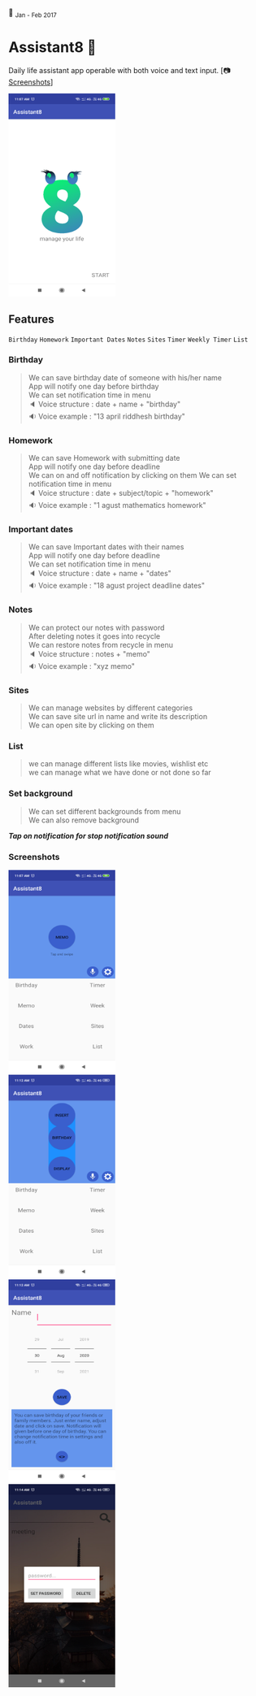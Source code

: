 :construction: <sub>Jan - Feb 2017</sub>
# Assistant8 :iphone: 

Daily life assistant app operable with both voice and text input. [:camera: [Screenshots](https://github.com/riddhesh-jangid/Assistant8/blob/master/README.md#screenshots)] 

<img src="https://github.com/riddhesh-jangid/Assistant8/blob/master/app/src/main/res/screenshots/Welcome.png" height="400px" width="210px" />


## Features

`Birthday` 
`Homework`
`Important Dates`
`Notes`
`Sites`
`Timer`
`Weekly Timer`
`List`

### Birthday

> We can save birthday date of someone with his/her name <br/>
> App will notify one day before birthday <br/>
> We can set notification time in menu <br/>
> :speaker: Voice structure : date + name + "birthday" <br/>
> :sound: Voice example : "13 april riddhesh birthday"

### Homework

> We can save Homework with submitting date <br/>
> App will notify one day before deadline <br/>
> We can on and off notification by clicking on them
> We can set notification time in menu <br/>
> :speaker: Voice structure : date + subject/topic + "homework" <br/>
> :sound: Voice example : "1 agust mathematics homework"

### Important dates

> We can save Important dates with their names <br/>
> App will notify one day before deadline <br/>
> We can set notification time in menu <br/>
> :speaker: Voice structure : date + name + "dates" <br/>
> :sound: Voice example : "18 agust project deadline dates"

### Notes

> We can protect our notes with password <br/>
> After deleting notes it goes into recycle <br/>
> We can restore notes from recycle in menu <br/>
> :speaker: Voice structure : notes + "memo" <br/>
> :sound: Voice example : "xyz memo"

### Sites

> We can manage websites by different categories <br/>
> We can save site url in name and write its description <br/>
> We can open site by clicking on them <br/>

### List

> we can manage different lists like movies, wishlist etc <br/>
> we can manage what we have done or not done so far <br/>

### Set background

> We can set different backgrounds from menu <br/>
> We can also remove background

***Tap on notification for stop notification sound***

### Screenshots

<img src="https://github.com/riddhesh-jangid/Assistant8/blob/master/app/src/main/res/screenshots/Home%20page%201.png" height="400px" width="210px" /> <br/>
<img src="https://github.com/riddhesh-jangid/Assistant8/blob/master/app/src/main/res/screenshots/Home%20page%202.png" height="400px" width="210px" /> <br/>
<img src="https://github.com/riddhesh-jangid/Assistant8/blob/master/app/src/main/res/screenshots/Birthday.png" height="400px" width="210px" /> <br/>
<img src="https://github.com/riddhesh-jangid/Assistant8/blob/master/app/src/main/res/screenshots/Password.png" height="400px" width="210px" /> <br/>


